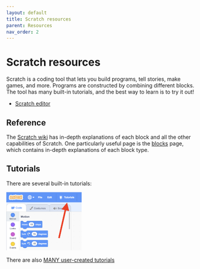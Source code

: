 ```yaml
---
layout: default
title: Scratch resources
parent: Resources
nav_order: 2
---
```


# Scratch resources

Scratch is a coding tool that lets you build programs, tell stories, make games, and more. Programs are constructed by combining different blocks. The tool has many built-in tutorials, and the best way to learn is to try it out!

* [Scratch editor](https://scratch.mit.edu/projects/editor)

## Reference

The [Scratch wiki](https://en.scratch-wiki.info/wiki/Scratch_Wiki:Table_of_Contents/Program) has in-depth explanations of each block and all the other capabilities of Scratch. One particularly useful page is the [blocks](https://en.scratch-wiki.info/wiki/Scratch_Wiki:Table_of_Contents/Blocks) page, which contains in-depth explanations of each block type.

## Tutorials

There are several built-in tutorials:

<img src="/assets/scratch_tutorial.png" width="200px" alt="Scratch tutorial button">

There are also [MANY user-created tutorials](https://scratch.mit.edu/studios/1817151/)

